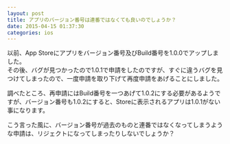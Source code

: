 ```yaml
---
layout: post
title: アプリのバージョン番号は連番ではなくても良いのでしょうか？
date: 2015-04-15 01:37:30
categories: ios
---
```

<!-- {% raw %} -->
<p>以前、App Storeにアプリをバージョン番号及びBuild番号を1.0.0でアップしました。<br>
その後、バグが見つかったので1.0.1で申請をしたのですが、すぐに違うバグを見つけてしまったので、一度申請を取り下げて再度申請をあげることにしました。</p>

<p>調べたところ、再申請にはBuild番号を一つあげて1.0.2にする必要があるようですが、バージョン番号も1.0.2にすると、Storeに表示されるアプリは1.0.1がない事になります。</p>

<p>こう言った風に、バージョン番号が過去のものと連番ではなくなってしまうような申請は、リジェクトになってしまったりしないでしょうか？</p>
<!-- {% endraw %} -->
